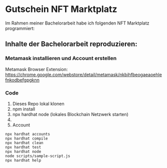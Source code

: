 # Gutschein NFT Marktplatz

Im Rahmen meiner Bachelorarbeit habe ich folgenden NFT Marktplatz programmiert:

## Inhalte der Bachelorarbeit reproduzieren:

### Metamask installieren und Account erstellen

Metamask Browser Extension:
https://chrome.google.com/webstore/detail/metamask/nkbihfbeogaeaoehlefnkodbefgpgknn

### Code 

1. Dieses Repo lokal klonen 
2. npm install
3. npx hardhat node (lokales Blockchain Netzwerk starten)
4. 
5. Account


```shell
npx hardhat accounts
npx hardhat compile
npx hardhat clean
npx hardhat test
npx hardhat node
node scripts/sample-script.js
npx hardhat help
```
